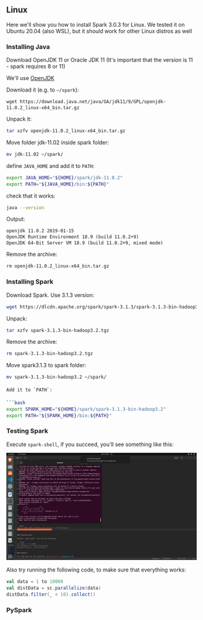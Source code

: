 
## Linux

Here we'll show you how to install Spark 3.0.3 for Linux.
We tested it on Ubuntu 20.04 (also WSL), but it should work
for other Linux distros as well


### Installing Java

Download OpenJDK 11 or Oracle JDK 11 (It's important that the version is 11 - spark requires 8 or 11)

We'll use [OpenJDK](https://jdk.java.net/archive/)

Download it (e.g. to `~/spark`):

```
wget https://download.java.net/java/GA/jdk11/9/GPL/openjdk-11.0.2_linux-x64_bin.tar.gz
```

Unpack it:

```bash
tar xzfv openjdk-11.0.2_linux-x64_bin.tar.gz
```

Move folder jdk-11.02 inside spark folder:
```bash
mv jdk-11.02 ~/spark/
```

define `JAVA_HOME` and add it to `PATH`:

```bash
export JAVA_HOME="${HOME}/spark/jdk-11.0.2"
export PATH="${JAVA_HOME}/bin:${PATH}"
```

check that it works:

```bash
java --version
```

Output:

```
openjdk 11.0.2 2019-01-15
OpenJDK Runtime Environment 18.9 (build 11.0.2+9)
OpenJDK 64-Bit Server VM 18.9 (build 11.0.2+9, mixed mode)
```

Remove the archive:

```bash
rm openjdk-11.0.2_linux-x64_bin.tar.gz
```

### Installing Spark

Download Spark. Use 3.1.3 version:

```bash
wget https://dlcdn.apache.org/spark/spark-3.1.3/spark-3.1.3-bin-hadoop3.2.tgz
```

Unpack:

```bash
tar xzfv spark-3.1.3-bin-hadoop3.2.tgz
```

Remove the archive:

```bash
rm spark-3.1.3-bin-hadoop3.2.tgz
```

Move spark3.1.3 to spark folder:
```bash
mv spark-3.1.3-bin-hadoop3.2 ~/spark/

Add it to `PATH`:

```bash
export SPARK_HOME="${HOME}/spark/spark-3.1.3-bin-hadoop3.2"
export PATH="${SPARK_HOME}/bin:${PATH}"
```

### Testing Spark

Execute `spark-shell`, if you succeed, you'll see something like this:

![spark-install](../docs/spark-install.png)

Also try running the following code, to make sure that everything works:

```scala
val data = 1 to 10000
val distData = sc.parallelize(data)
distData.filter(_ < 10).collect()
```

### PySpark

